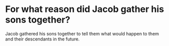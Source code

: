 # For what reason did Jacob gather his sons together?

Jacob gathered his sons together to tell them what would happen to them and their descendants in the future.

